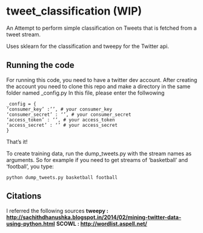 tweet_classification (WIP)
====================
An Attempt to perform simple classification on Tweets that is fetched from a tweet stream. 

Uses sklearn for the classification and tweepy for the Twitter api.

Running the code
----------------------
For running this code, you need to have a twitter dev account. After creating the account
you need to clone this repo and make a directory in the same folder named _config.py 
In this file, please enter the follwowing 
```
_config = {
‘consumer_key’ :’’, # your consumer_key
‘consumer_secret’ : ‘’, # your consumer_secret
‘access_token’ : ‘’, # your access_token
‘access_secret’ : ‘’ # your access_secret
}
```

That’s it! 

To create training data, run the dump_tweets.py with the stream names as arguments. So for example if you need 
to get streams of ‘basketball’ and ‘football’, you type:

`python dump_tweets.py basketball football`

Citations
----------------------------
I referred the following sources 
**tweepy : http://sachithdhanushka.blogspot.in/2014/02/mining-twitter-data-using-python.html** 
**SCOWL : http://wordlist.aspell.net/**
